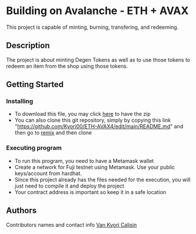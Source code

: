 # Building on Avalanche - ETH + AVAX
This project is capable of minting, burning, transfering, and redeeming.

## Description
The project is about minting Degen Tokens as well as to use those tokens to redeem an item from the shop using those tokens.

## Getting Started

### Installing
* To download this file, you may click [here](https://github.com/Kyori00/ETH-AVAX4/archive/refs/heads/main.zip) to have the zip
* You can also clone this git repository, simply by copying this link "https://github.com/Kyori00/ETH-AVAX4/edit/main/README.md" and then go to [remix](https://remix.ethereum.org/) and then clone

### Executing program
* To run this program, you need to have a Metamask wallet
* Create a network for Fuji testnet using Metamask. Use your public keys/account from hardhat.
* Since this project already has the files needed for the execution, you will just need to compile it and deploy the project
* Your contract address is important so keep it in a safe location

## Authors
Contributors names and contact info
[Van Kyori Calisin](https://www.facebook.com/kyoshiro.v)
